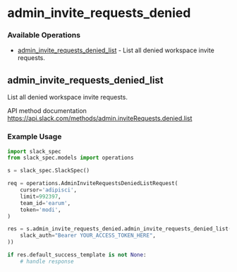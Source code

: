 # admin_invite_requests_denied

### Available Operations

* [admin_invite_requests_denied_list](#admin_invite_requests_denied_list) - List all denied workspace invite requests.

## admin_invite_requests_denied_list

List all denied workspace invite requests.

API method documentation
<https://api.slack.com/methods/admin.inviteRequests.denied.list>

### Example Usage

```python
import slack_spec
from slack_spec.models import operations

s = slack_spec.SlackSpec()

req = operations.AdminInviteRequestsDeniedListRequest(
    cursor='adipisci',
    limit=992397,
    team_id='earum',
    token='modi',
)

res = s.admin_invite_requests_denied.admin_invite_requests_denied_list(req, operations.AdminInviteRequestsDeniedListSecurity(
    slack_auth="Bearer YOUR_ACCESS_TOKEN_HERE",
))

if res.default_success_template is not None:
    # handle response
```
